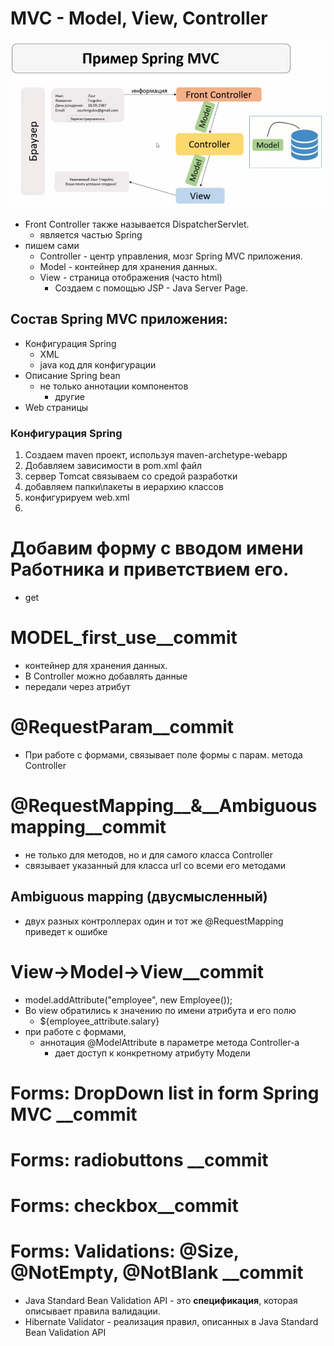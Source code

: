 # MVC -  Model, View, Controller
<!--![Иллюстрация к проекту](https://github.com/mirpribili/spring_course/blob/master/resources/spring_mvc.jpg)-->
![Иллюстрация к проекту](https://raw.githubusercontent.com/mirpribili/spring_course/master/resources/spring_mvc.jpg)
- Front Controller также называется DispatcherServlet. 
  - является частью Spring
- пишем сами
  - Controller - центр управления, мозг Spring MVC приложения.
  - Model - контейнер для хранения данных.
  - View - страница отображения (часто html)
    - Создаем с помощью JSP - Java Server Page.
## Состав Spring MVC приложения:
- Конфигурация Spring
  - XML
  - java код для конфигурации 
- Описание Spring bean
  - не только аннотации компонентов
    - другие
- Web страницы
###  Конфигурация Spring
1. Создаем maven проект, используя maven-archetype-webapp
2. Добавляем зависимости в pom.xml файл
3. сервер Tomcat связываем со средой разработки
4. добавляем папки\пакеты в иерархию классов
5. конфигурируем web.xml
6. 
# Добавим форму с вводом имени Работника и приветствием его.
- get 
# MODEL_first_use__commit
- контейнер для хранения данных. 
- В Controller можно добавлять данные
- передали через атрибут
# @RequestParam__commit
- При работе с формами, связывает поле формы с парам. метода Controller
# @RequestMapping__&__Ambiguous mapping__commit
- не только для методов, но и для самого класса Controller
- связывает указанный для класса url со всеми его методами
## Ambiguous mapping (двусмысленный)
-  двух разных контроллерах один и тот же @RequestMapping приведет к ошибке 
# View->Model->View__commit
- model.addAttribute("employee", new Employee());
- Во view обратились к значению по имени атрибута и его полю
  - ${employee_attribute.salary}
- при работе с формами, 
  - аннотация @ModelAttribute в параметре метода Controller-а
    - дает доступ к конкретному атрибуту Модели
# Forms: DropDown list in form Spring MVC __commit
# Forms: radiobuttons __commit
# Forms: checkbox__commit
# Forms: Validations: @Size, @NotEmpty, @NotBlank __commit
- Java Standard Bean Validation API - это **спецификация**, которая описывает правила валидации.
- Hibernate Validator - реализация правил, описанных в Java Standard Bean Validation API


#
#
#
#
#
#
#
#
#
#
#
#
#
#
> 
>

#